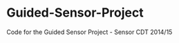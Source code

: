 Guided-Sensor-Project
=====================

Code for the Guided Sensor Project - Sensor CDT 2014/15
